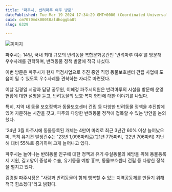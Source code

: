 ```yaml
---
title: "파주시, 반려마루 여주 방문"
datePublished: Tue Mar 19 2024 17:34:29 GMT+0000 (Coordinated Universal Time)
cuid: cm7070mdk000t0aldhoggba8t
slug: 6329

---
```



![이미지](https://cdn.hashnode.com/res/hashnode/image/upload/v1739260871181/52af4561-efa2-421b-8a70-5ba6a5440620.jpeg)

파주시는 14일, 국내 최대 규모의 반려동물 복합문화공간인 '반려마루 여주'를 방문해 우수사례를 견학하며, 반려동물 정책 발굴에 적극 나섰다.

이번 방문은 파주시가 현재 역점사업으로 추진 중인 직영 동물보호센터 건립 사업에 도움이 될 수 있도록 우수사례를 견학하는 자리로 마련됐다.

이날 김경일 시장과 담당 공무원, 이혜정 파주시의원은 반려마루의 시설을 방문해 운영 현황에 대한 설명을 듣고, 반려동물의 보호·복지 현안에 대한 이야기를 나눴다.

특히, 지역 내 동물 보호정책과 동물보호센터 건립 등 다양한 반려동물 정책을 추진함에 있어 자문하는 시간을 갖고, 파주의 다양한 반려동물 정책에 접목할 수 있는 방안을 논의했다.

'24년 3월 파주시에 동물등록된 개체는 4만여 마리로 최근 3년간 60% 이상 늘어났으며, 특히 유기견 발생건수는 '23년 1,098마리로('21년 775마리, '22년 706마리) 지난해 대비 55%로 증가하며 크게 늘어나고 있다.

파주시는 늘어나는 반려동물 인구에 대한 정책과 유기·유실동물의 예방을 위해 동물등록제 지원, 길고양이 중성화 수술, 유기동물 예방 홍보, 동물보호센터 건립 등 다양한 정책을 펼치고 있다.

김경일 파주시장은 "사람과 반려동물이 함께 행복할 수 있는 지역공동체를 만들기 위해 적극 힘쓰겠다"라고 밝혔다.